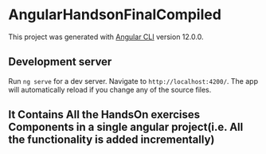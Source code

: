 # AngularHandsonFinalCompiled

This project was generated with [Angular CLI](https://github.com/angular/angular-cli) version 12.0.0.

## Development server

Run `ng serve` for a dev server. Navigate to `http://localhost:4200/`. The app will automatically reload if you change any of the source files.

## It Contains All the HandsOn exercises Components in a single angular project(i.e. All the functionality is added incrementally)

